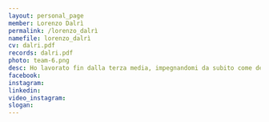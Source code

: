 ```yaml
---
layout: personal_page
member: Lorenzo Dalrì
permalink: /lorenzo_dalrì
namefile: lorenzo_dalrì
cv: dalri.pdf
records: dalri.pdf
photo: team-6.png
desc: Ho lavorato fin dalla terza media, impegnandomi da subito come delegato sindacale. Anche da pensionato, continuo a dare consigli in ambito lavorativo. Appassionato di funghi e tifoso della Trentino Volley, credo che con l’impegno di tutti si possa costruire una società migliore per i nostri ragazzi.
facebook: 
instagram: 
linkedin: 
video_instagram: 
slogan: 
---
```

